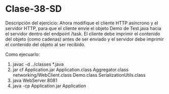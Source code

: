 # Clase-38-SD
Descripción del ejercicio:
Ahora modifique el cliente HTTP asíncrono y el servidor HTTP, para que el cliente envíe el objeto Demo de Test.java hacia el servidor dentro del endpoint /task. El cliente debe imprimir el contenido del objeto (como cadenas) antes de ser enviado y el servidor debe imprimir el contenido del objeto al ser recibido.

Como ejecuarlo:
1. javac -d ../classes *.java      
2. jar cf Application.jar Application.class Aggregator.class networking/WebClient.class Demo.class SerializationUtils.class
3. java WebServer 8081
3. java -cp Application.jar Application      
